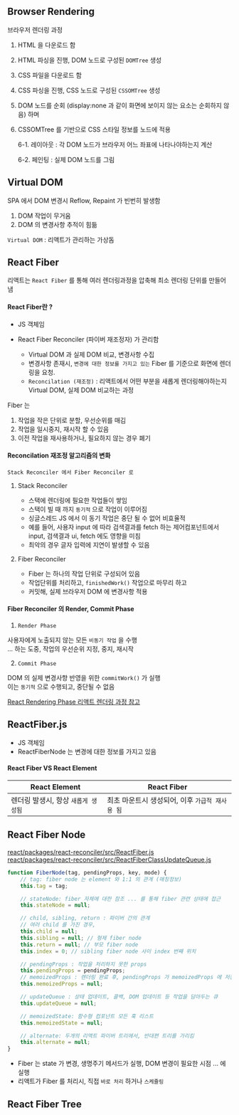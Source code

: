 ## Browser Rendering

브라우저 렌더링 과정

1. HTML 을 다운로드 함
2. HTML 파싱을 진행, DOM 노드로 구성된 `DOMTree` 생성
3. CSS 파일을 다운로드 함
4. CSS 파싱을 진행, CSS 노드로 구성된 `CSSOMTree` 생성
5. DOM 노드를 순회 (display:none 과 같이 화면에 보이지 않는 요소는 순회하지 않음) 하며
6. CSSOMTree 를 기반으로 CSS 스타일 정보를 노드에 적용

    6-1. 레이아웃 : 각 DOM 노드가 브라우저 어느 좌표에 나타나야하는지 계산

    6-2. 페인팅 : 실제 DOM 노드를 그림

## Virtual DOM

SPA 에서 DOM 변경시 Reflow, Repaint 가 빈번히 발생함<br/>

1. DOM 작업이 무거움
2. DOM 의 변경사항 추적이 힘듦

`Virtual DOM` : 리액트가 관리하는 가상돔

## React Fiber

리액트는 `React Fiber` 를 통해 여러 렌더링과정을 압축해 최소 렌더링 단위를 만들어 냄

#### React Fiber란 ?

-   JS 객체임
-   React Fiber Reconciler (파이버 재조정자) 가 관리함

    -   Virtual DOM 과 실제 DOM 비교, 변경사항 수집
    -   변경사항 존재시, `변경에 대한 정보를 가지고 있는` Fiber 를 기준으로 화면에 렌더링을 요청.
    -   `Reconcilation (재조정)` : 리액트에서 어떤 부분을 새롭게 렌더링해야하는지 Virtual DOM, 실제 DOM 비교하는 과정

Fiber 는

1. 작업을 작은 단위로 분할, 우선순위를 매김
2. 작업을 일시중지, 재시작 할 수 있음
3. 이전 작업을 재사용하거나, 필요하지 않는 경우 폐기

#### Reconcilation 재조정 알고리즘의 변화

`Stack Reconciler 에서 Fiber Reconciler 로`

1. Stack Reconciler

    - 스택에 렌더링에 필요한 작업들이 쌓임
    - 스택이 빌 때 까지 `동기적` 으로 작업이 이루어짐
    - 싱글스레드 JS 에서 이 동기 작업은 중단 될 수 없어 비효율적
    - 예를 들어, 사용자 input 에 따라 검색결과를 fetch 하는 제어컴포넌트에서 input, 검색결과 ui, fetch 에도 영향을 미침
    - 최악의 경우 글자 입력에 지연이 발생할 수 있음

2. Fiber Reconciler

    - Fiber 는 하나의 작업 단위로 구성되어 있음
    - 작업단위를 처리하고, `finishedWork()` 작업으로 마무리 하고
    - 커밋해, 실제 브라우저 DOM 에 변경사항 적용

#### Fiber Reconciler 의 Render, Commit Phase

1. `Render Phase`

사용자에게 노출되지 않는 모든 `비동기 작업` 을 수행<br/>
... 하는 도중, 작업의 우선순위 지정, 중지, 재시작

2. `Commit Phase`

DOM 의 실제 변경사항 반영을 위한 `commitWork()` 가 실행 <br/>
이는 `동기적` 으로 수행되고, 중단될 수 없음

[React Rendering Phase 리액트 렌더링 과정 참고](../react-rendering-phase/README.md)

## ReactFiber.js

-   JS 객체임
-   ReactFiberNode 는 변경에 대한 정보를 가지고 있음

#### React Fiber VS React Element

| React Element                       | React Fiber                                     |
| ----------------------------------- | ----------------------------------------------- |
| 렌더링 발생시, 항상 `새롭게 생성됨` | 최초 마운트시 생성되어, 이후 `가급적 재사용 됨` |

## React Fiber Node

[react/packages/react-reconciler/src/ReactFiber.js](https://github.com/facebook/react/blob/main/packages/react-reconciler/src/ReactFiber.js) <br/>
[react/packages/react-reconciler/src/ReactFiberClassUpdateQueue.js](https://github.com/toothlessdev/react/blob/main/packages/react-reconciler/src/ReactFiberClassUpdateQueue.js)

```js
function FiberNode(tag, pendingProps, key, mode) {
    // tag: fiber node 는 element 와 1:1 의 관계 (매칭정보)
    this.tag = tag;

    // stateNode: fiber 자체에 대한 참조 ... 를 통해 fiber 관련 상태에 접근
    this.stateNode = null;

    // child, sibling, return : 파이버 간의 관계
    // 여러 child 를 가진 경우,
    this.child = null;
    this.sibling = null; // 형제 fiber node
    this.return = null; // 부모 fiber node
    this.index = 0; // sibling fiber node 사이 index 번째 위치

    // pendingProps : 작업을 처리하지 못한 props
    this.pendingProps = pendingProps;
    // memoizedProps : 렌더링 완료 후, pendingProps 가 memoizedProps 에 저장되어 관리됨
    this.memoizedProps = null;

    // updateQueue : 상태 업데이트, 콜백, DOM 업데이트 등 작업을 담아두는 큐
    this.updateQueue = null;

    // memoizedState: 함수형 컴포넌트 모든 훅 리스트
    this.memoizedState = null;

    // alternate: 두개의 리액트 파이버 트리에서, 반대편 트리를 가리킴
    this.alternate = null;
}
```

-   Fiber 는 state 가 변경, 생명주기 메서드가 실행, DOM 변경이 필요한 시점 ... 에 실행
-   리액트가 Fiber 를 처리시, 직접 `바로 처리` 하거나 `스케쥴링`

## React Fiber Tree
